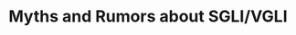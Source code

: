 ---
order: 2
spoke: More Resources
href: https://www.benefits.va.gov/INSURANCE/sgli_myths_rumors.asp
title: Myths and Rumors about SGLI/VGLI
---
